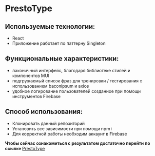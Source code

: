 # PrestoType
## Используемые технологии:
- React
- Приложение работает по паттерну Singleton

## Функциональные характеристики:
- лаконичный интерфейс, благодаря библиотеке стилей и компонентов MUI
- подгружаемый список фраз для тренировки / тестирования с использованием baconipsum и axios
- удобное логирование пользователей созданное при помощи инструментов Firebase
 ## Способ использования:
- Клонировать данный репозиторий
- Установить все зависимости при помощи npm i
- Для корректной работы необходим аккаунт в Firebase

**Чтобы сейчас ознакомиться с результатом достаточно перейти по ссылке** [PrestoType](https://prestotype-b9e2e.web.app/)